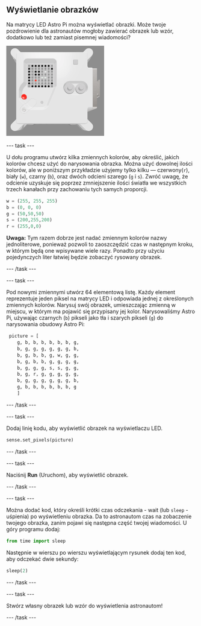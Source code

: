 ## Wyświetlanie obrazków

Na matrycy LED Astro Pi można wyświetlać obrazki. Może twoje pozdrowienie dla astronautów mogłoby zawierać obrazek lub wzór, dodatkowo lub też zamiast pisemnej wiadomości?

![Zrzut ekranu okna emulatora pokazujący jednostkę lotu z matrycą LED wyświetlającą obraz tejże jednostki lotu](images/fu-pic.png)

--- task ---

U dołu programu utwórz kilka zmiennych kolorów, aby określić, jakich kolorów chcesz użyć do narysowania obrazka. Można użyć dowolnej ilości kolorów, ale w poniższym przykładzie użyjemy tylko kilku — czerwony(`r`), biały (`w`), czarny (`b`), oraz dwóch odcieni szarego (`g` i `s`). Zwróć uwagę, że odcienie uzyskuje się poprzez zmniejszenie ilości światła we wszystkich trzech kanałach przy zachowaniu tych samych proporcji.

```python
w = (255, 255, 255)
b = (0, 0, 0)
g = (50,50,50)
s = (200,255,200)
r = (255,0,0)
```

**Uwaga:** Tym razem dobrze jest nadać zmiennym kolorów nazwy jednoliterowe, ponieważ pozwoli to zaoszczędzić czas w następnym kroku, w którym będą one wpisywane wiele razy. Ponadto przy użyciu pojedynczych liter łatwiej będzie zobaczyć rysowany obrazek.

--- /task ---

--- task ---

Pod nowymi zmiennymi utwórz 64 elementową listę. Każdy element reprezentuje jeden piksel na matrycy LED i odpowiada jednej z określonych zmiennych kolorów. Narysuj swój obrazek, umieszczając zmienną w miejscu, w którym ma pojawić się przypisany jej kolor. Narysowaliśmy Astro Pi, używając czarnych (`b`) pikseli jako tła i szarych pikseli (`g`) do narysowania obudowy Astro Pi:

```python
 picture = [
    g, b, b, b, b, b, b, g,
    b, g, g, g, g, g, g, b,
    b, g, b, b, g, w, g, g,
    b, g, b, b, g, g, g, g,
    b, g, g, g, s, s, g, g,
    b, g, r, g, g, g, g, g,
    b, g, g, g, g, g, g, b,
    g, b, b, b, b, b, b, g
    ]
```
--- /task ---

--- task ---

Dodaj linię kodu, aby wyświetlić obrazek na wyświetlaczu LED.

```python
sense.set_pixels(picture)
```

--- /task ---

--- task ---

Naciśnij **Run** (Uruchom), aby wyświetlić obrazek.

--- /task ---

--- task ---

Można dodać kod, który określi krótki czas odczekania - wait (lub `sleep` - uśpienia) po wyświetleniu obrazka. Da to astronautom czas na zobaczenie twojego obrazka, zanim pojawi się następna część twojej wiadomości. U góry programu dodaj:

```python
from time import sleep
```

Następnie w wierszu po wierszu wyświetlającym rysunek dodaj ten kod, aby odczekać dwie sekundy:

```python
sleep(2)
```

--- /task ---

--- task ---

Stwórz własny obrazek lub wzór do wyświetlenia astronautom!

--- /task ---
